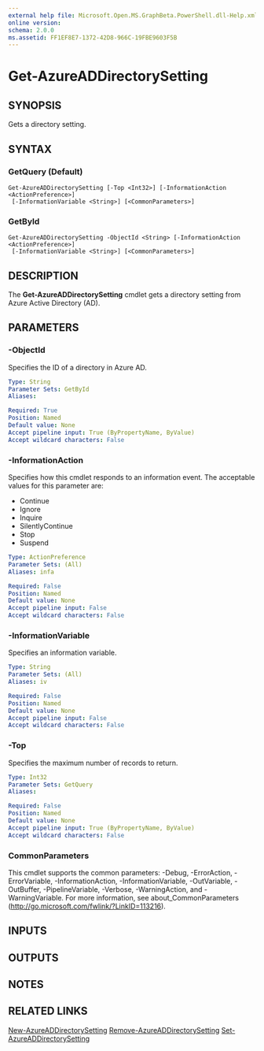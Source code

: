 ```yaml
---
external help file: Microsoft.Open.MS.GraphBeta.PowerShell.dll-Help.xml
online version: 
schema: 2.0.0
ms.assetid: FF1EF8E7-1372-42D8-966C-19FBE9603F5B
---
```


# Get-AzureADDirectorySetting

## SYNOPSIS
Gets a directory setting.

## SYNTAX

### GetQuery (Default)
```
Get-AzureADDirectorySetting [-Top <Int32>] [-InformationAction <ActionPreference>]
 [-InformationVariable <String>] [<CommonParameters>]
```

### GetById
```
Get-AzureADDirectorySetting -ObjectId <String> [-InformationAction <ActionPreference>]
 [-InformationVariable <String>] [<CommonParameters>]
```

## DESCRIPTION
The **Get-AzureADDirectorySetting** cmdlet gets a directory setting from Azure Active Directory (AD).

## PARAMETERS

### -ObjectId
Specifies the ID of a directory in Azure AD.

```yaml
Type: String
Parameter Sets: GetById
Aliases: 

Required: True
Position: Named
Default value: None
Accept pipeline input: True (ByPropertyName, ByValue)
Accept wildcard characters: False
```

### -InformationAction
Specifies how this cmdlet responds to an information event. The acceptable values for this parameter are:

- Continue
- Ignore
- Inquire
- SilentlyContinue
- Stop
- Suspend

```yaml
Type: ActionPreference
Parameter Sets: (All)
Aliases: infa

Required: False
Position: Named
Default value: None
Accept pipeline input: False
Accept wildcard characters: False
```

### -InformationVariable
Specifies an information variable.

```yaml
Type: String
Parameter Sets: (All)
Aliases: iv

Required: False
Position: Named
Default value: None
Accept pipeline input: False
Accept wildcard characters: False
```

### -Top
Specifies the maximum number of records to return.

```yaml
Type: Int32
Parameter Sets: GetQuery
Aliases: 

Required: False
Position: Named
Default value: None
Accept pipeline input: True (ByPropertyName, ByValue)
Accept wildcard characters: False
```

### CommonParameters
This cmdlet supports the common parameters: -Debug, -ErrorAction, -ErrorVariable, -InformationAction, -InformationVariable, -OutVariable, -OutBuffer, -PipelineVariable, -Verbose, -WarningAction, and -WarningVariable. For more information, see about_CommonParameters (http://go.microsoft.com/fwlink/?LinkID=113216).

## INPUTS

## OUTPUTS

## NOTES

## RELATED LINKS
[New-AzureADDirectorySetting](./New-AzureADDirectorySetting.md)
[Remove-AzureADDirectorySetting](./Remove-AzureADDirectorySetting.md)
[Set-AzureADDirectorySetting](./Set-AzureADDirectorySetting.md)

